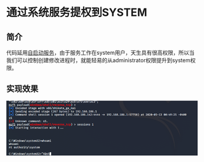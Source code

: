 # 通过系统服务提权到SYSTEM

## 简介

代码延用[自启动服务](../persistence/startup-service.md)，由于服务工作在system用户，天生具有很高权限，所以当我们可以控制创建修改进程时，就能轻易的从administrator权限提升到system权限。

## 实现效果

![](../.gitbook/assets/image%20%2812%29.png)

